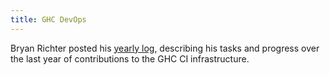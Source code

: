 ```yaml
---
title: GHC DevOps
---
```


Bryan Richter posted his [yearly log](/reports/devops-2023), describing his tasks and progress over the last year of contributions to the GHC CI infrastructure.

